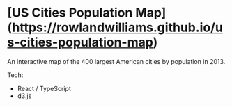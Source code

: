 # [US Cities Population Map] (https://rowlandwilliams.github.io/us-cities-population-map)

An interactive map of the 400 largest American cities by population in 2013.

Tech:

- React / TypeScript
- d3.js
